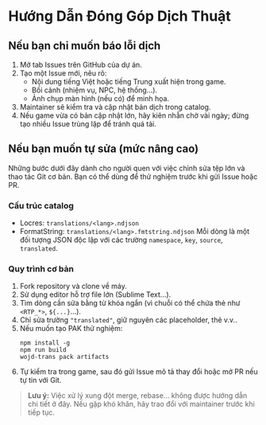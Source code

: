 # Hướng Dẫn Đóng Góp Dịch Thuật

## Nếu bạn chỉ muốn báo lỗi dịch
1. Mở tab Issues trên GitHub của dự án.
2. Tạo một Issue mới, nêu rõ:
   - Nội dung tiếng Việt hoặc tiếng Trung xuất hiện trong game.
   - Bối cảnh (nhiệm vụ, NPC, hệ thống…).
   - Ảnh chụp màn hình (nếu có) để minh họa.
3. Maintainer sẽ kiểm tra và cập nhật bản dịch trong catalog.
4. Nếu game vừa có bản cập nhật lớn, hãy kiên nhẫn chờ vài ngày; đừng tạo nhiều Issue trùng lặp để tránh quá tải.

## Nếu bạn muốn tự sửa (mức nâng cao)
Những bước dưới đây dành cho người quen với việc chỉnh sửa tệp lớn và thao tác Git cơ bản. Bạn có thể dùng để thử nghiệm trước khi gửi Issue hoặc PR.

### Cấu trúc catalog
- Locres: `translations/<lang>.ndjson`
- FormatString: `translations/<lang>.fmtstring.ndjson`
Mỗi dòng là một đối tượng JSON độc lập với các trường `namespace`, `key`, `source`, `translated`.

### Quy trình cơ bản
1. Fork repository và clone về máy.
2. Sử dụng editor hỗ trợ file lớn (Sublime Text...).
3. Tìm dòng cần sửa bằng từ khóa ngắn (vì chuỗi có thể chứa thẻ như `<RTP_*>`, `${...}`...).
4. Chỉ sửa trường `"translated"`, giữ nguyên các placeholder, thẻ v.v..
5. Nếu muốn tạo PAK thử nghiệm:
   ```
   npm install -g
   npm run build
   wojd-trans pack artifacts
   ```
6. Tự kiểm tra trong game, sau đó gửi Issue mô tả thay đổi hoặc mở PR nếu tự tin với Git.

> **Lưu ý:** Việc xử lý xung đột merge, rebase… không được hướng dẫn chi tiết ở đây. Nếu gặp khó khăn, hãy trao đổi với maintainer trước khi tiếp tục.

